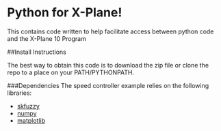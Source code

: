 # Python for X-Plane!
This contains code written to help facilitate access between python code and the X-Plane 10 Program

##Install Instructions

The best way to obtain this code is to download the zip file or clone the repo to a place on your PATH/PYTHONPATH.

###Dependencies
The speed controller example relies on the following libraries:

* [skfuzzy](https://github.com/scikit-fuzzy/scikit-fuzzy)
* [numpy](http://www.numpy.org/)
* [matplotlib](http://matplotlib.org/)